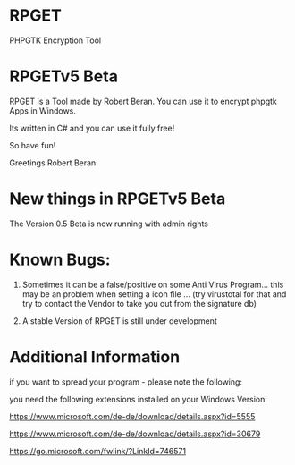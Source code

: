 # RPGET

PHPGTK Encryption Tool

# RPGETv5 Beta

RPGET is a Tool made by Robert Beran. You can use it to encrypt phpgtk Apps in Windows.

Its written in C# and you can use it fully free!

So have fun!

Greetings
Robert Beran

# New things in RPGETv5 Beta

The Version 0.5 Beta is now running with admin rights

# Known Bugs:

1. Sometimes it can be a false/positive on some Anti Virus Program... this may be an problem when setting a icon file ... (try virustotal for that and try to contact the Vendor to take you out from the signature db)

2. A stable Version of RPGET is still under development

# Additional Information

if you want to spread your program - please note the following:

you need the following extensions installed on your Windows Version:


https://www.microsoft.com/de-de/download/details.aspx?id=5555

https://www.microsoft.com/de-de/download/details.aspx?id=30679

https://go.microsoft.com/fwlink/?LinkId=746571
